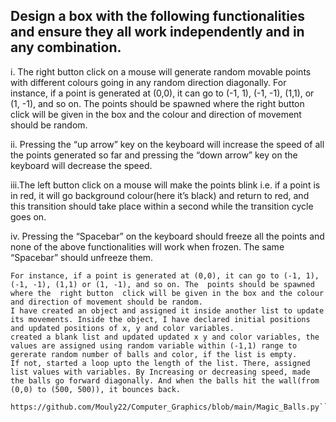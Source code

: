 <h2>Design a box with the following functionalities and ensure they all work independently and in any combination.</h2>


i. The right button click on a mouse will generate random movable points with different  colours  going  in   any   random   direction   diagonally. 
   For instance, if a point is generated at (0,0), it can go to (-1, 1), (-1, -1), (1,1), or (1, -1), and so on. 
   The  points should be spawned where the  right button  click will be given in the box and the colour and direction of movement should be random.
   

ii. Pressing the “up arrow” key on the keyboard will increase the speed of all the points generated so far and pressing the “down  arrow” key on the
    keyboard will decrease the speed.
    
    
iii.The left button click on a mouse will make the points blink i.e. if a point is in red, it will go background colour(here it’s black) and return to red, and
    this transition should take place within a second while the transition cycle goes on.
    
    
iv. Pressing the “Spacebar” on the keyboard should freeze all the points and none   of   the   above   functionalities   will   work   when   frozen.   The   same
   “Spacebar” should unfreeze them.
   


```The right button click on a mouse will generate random movable points with different  colours  going  in   any   random   direction   diagonally.
For instance, if a point is generated at (0,0), it can go to (-1, 1), (-1, -1), (1,1) or (1, -1), and so on. The  points should be spawned where the  right button  click will be given in the box and the colour and direction of movement should be random.
I have created an object and assigned it inside another list to update its movements. Inside the object, I have declared initial positions and updated positions of x, y and color variables. 
created a blank list and updated updated x y and color variables, the values are assigned using random variable within (-1,1) range to gererate random number of balls and color, if the list is empty. 
If not, started a loop upto the length of the list. There, assigned list values with variables. By Increasing or decreasing speed, made the balls go forward diagonally. And when the balls hit the wall(from (0,0) to (500, 500)), it bounces back.
 https://github.com/Mouly22/Computer_Graphics/blob/main/Magic_Balls.py```


